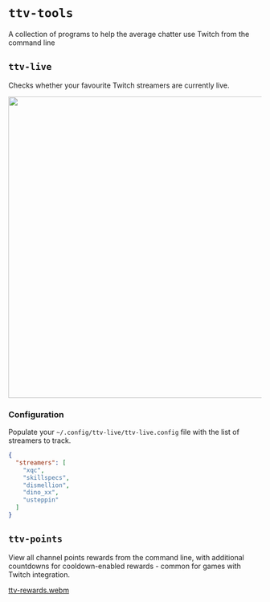 # `ttv-tools`

A collection of programs to help the average chatter use Twitch from the command line

## `ttv-live`

Checks whether your favourite Twitch streamers are currently live. 

<img src="https://user-images.githubusercontent.com/16789070/182046526-6cc16a6d-32e1-4902-aef9-af8a7905b72b.png" width="600" />

### Configuration

Populate your `~/.config/ttv-live/ttv-live.config` file with the list of streamers to track.

```json
{
  "streamers": [
    "xqc",
    "skillspecs",
    "dismellion",
    "dino_xx",
    "usteppin"
  ]
}
```

## `ttv-points`

View all channel points rewards from the command line, with additional countdowns for cooldown-enabled rewards - common for games with Twitch integration. 

[ttv-rewards.webm](https://user-images.githubusercontent.com/16789070/184022312-a947118a-c777-4fea-b71c-7485efded5b8.webm)
